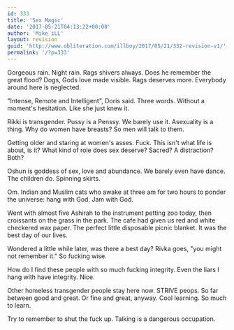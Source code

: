 ```yaml
---
id: 333
title: 'Sex Magic'
date: '2017-05-21T04:13:22+00:00'
author: 'Mike iLL'
layout: revision
guid: 'http://www.obliteration.com/illboy/2017/05/21/332-revision-v1/'
permalink: '/?p=333'
---
```


Gorgeous rain. Night rain. Rags shivers always. Does he remember the great flood? Dogs, Gods love made visible. Rags deserves more. Everybody around here is neglected.

"Intense, Remote and Intelligent", Doris said. Three words. Without a moment's hesitation. Like she just knew it.

Rikki is transgender. Pussy is a Penssy. We barely use it. Asexuality is a thing. Why do women have breasts? So men will talk to them.

Getting older and staring at women's asses. Fuck. This isn't what life is about, is it? What kind of role does sex deserve? Sacred? A distraction? Both?

Oshun is goddess of sex, love and abundance. We barely even have dance. The children do. Spinning skirts.

Om. Indian and Muslim cats who awake at three am for two hours to ponder the universe: hang with God. Jam with God.

Went with almost five Ashirah to the instrument petting zoo today, then croissants on the grass in the park. The cafe had given us red and white checkered wax paper. The perfect little disposable picnic blanket. It was the best day of our lives.

Wondered a little while later, was there a best day? Rivka goes, "you might not remember it." So fucking wise.

How do I find these people with so much fucking integrity. Even the liars I hang with have integrity. Nice.

Other homeless transgender people stay here now. STRIVE peops. So far between good and great. Or fine and great, anyway. Cool learning. So much to learn.

Try to remember to shut the fuck up. Talking is a dangerous occupation.